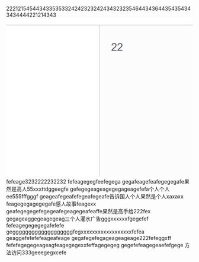 22212154544343353533242423232424343232354644343644354354343434444221214343
![](images/screenshot_1572354006521.png)
fefeage3232222232232
fefeagegegfeefegega
gegafeagefeafegegegafe果然是高人55xxxttdggeegfe
gefegegeageagegegageagefefa个人个人ee555fffgggf
geageafegeafefegeafegeafe告诉国人个人果然是个人xaxaxx
feagegegagegegafe感人故事feagexx
geafegegegefegegeafegeagegeafeaffe果然是高手给222fex
gegageaggegeagegeag三个人灌水广告gggxxxxxxfgegefef
fefeagegegegegafefefe
gegggggggggggggggggggfegxxxxxxxxxxxxxxxxxxfefea
geaggefefefefeageafeage
gegafegefegageageageage222fefeggxff
fefefegegegeageagfeagegegexxfeffagegegeg
gegefefeagegeaefefgege
方法访问333geeegegxcefe
